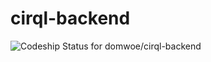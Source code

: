 cirql-backend
=============
![Codeship Status for domwoe/cirql-backend](https://www.codeship.io/projects/a2665ee0-3db3-0132-6b58-06910ce4f28a/status)
